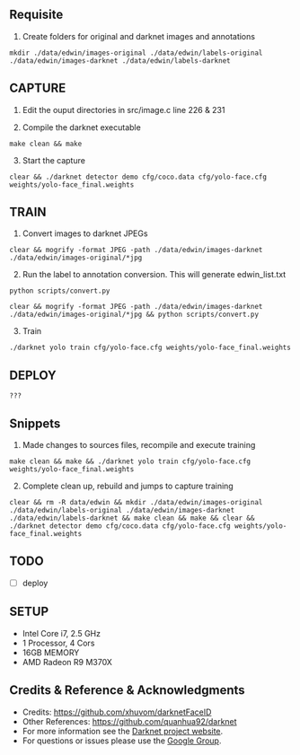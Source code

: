 ## Requisite
1. Create folders for original and darknet images and annotations
```
mkdir ./data/edwin/images-original ./data/edwin/labels-original ./data/edwin/images-darknet ./data/edwin/labels-darknet
```


## CAPTURE 
1. Edit the ouput directories in src/image.c line 226 & 231

2. Compile the darknet executable
```
make clean && make
```

3. Start the capture
```
clear && ./darknet detector demo cfg/coco.data cfg/yolo-face.cfg weights/yolo-face_final.weights
``` 


## TRAIN
1. Convert images to darknet JPEGs
```
clear && mogrify -format JPEG -path ./data/edwin/images-darknet ./data/edwin/images-original/*jpg
```

2. Run the label to annotation conversion. This will generate edwin_list.txt
```
python scripts/convert.py
```

```
clear && mogrify -format JPEG -path ./data/edwin/images-darknet ./data/edwin/images-original/*jpg && python scripts/convert.py
```

3. Train
```
./darknet yolo train cfg/yolo-face.cfg weights/yolo-face_final.weights 
```

## DEPLOY
```
???
```

## Snippets
1. Made changes to sources files, recompile and execute training
```
make clean && make && ./darknet yolo train cfg/yolo-face.cfg weights/yolo-face_final.weights 
```
2. Complete clean up, rebuild and jumps to capture training
```
clear && rm -R data/edwin && mkdir ./data/edwin/images-original ./data/edwin/labels-original ./data/edwin/images-darknet ./data/edwin/labels-darknet && make clean && make && clear && ./darknet detector demo cfg/coco.data cfg/yolo-face.cfg weights/yolo-face_final.weights
```

## TODO
- [ ] deploy

## SETUP
* Intel Core i7, 2.5 GHz
* 1 Processor, 4 Cors
* 16GB MEMORY
* AMD Radeon R9 M370X

## Credits & Reference & Acknowledgments 
* Credits: https://github.com/xhuvom/darknetFaceID
* Other References: https://github.com/quanhua92/darknet
* For more information see the [Darknet project website](http://pjreddie.com/darknet).
* For questions or issues please use the [Google Group](https://groups.google.com/forum/#!forum/darknet).